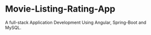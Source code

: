 # Movie-Listing-Rating-App
A full-stack Application Development Using Angular, Spring-Boot and MySQL.

